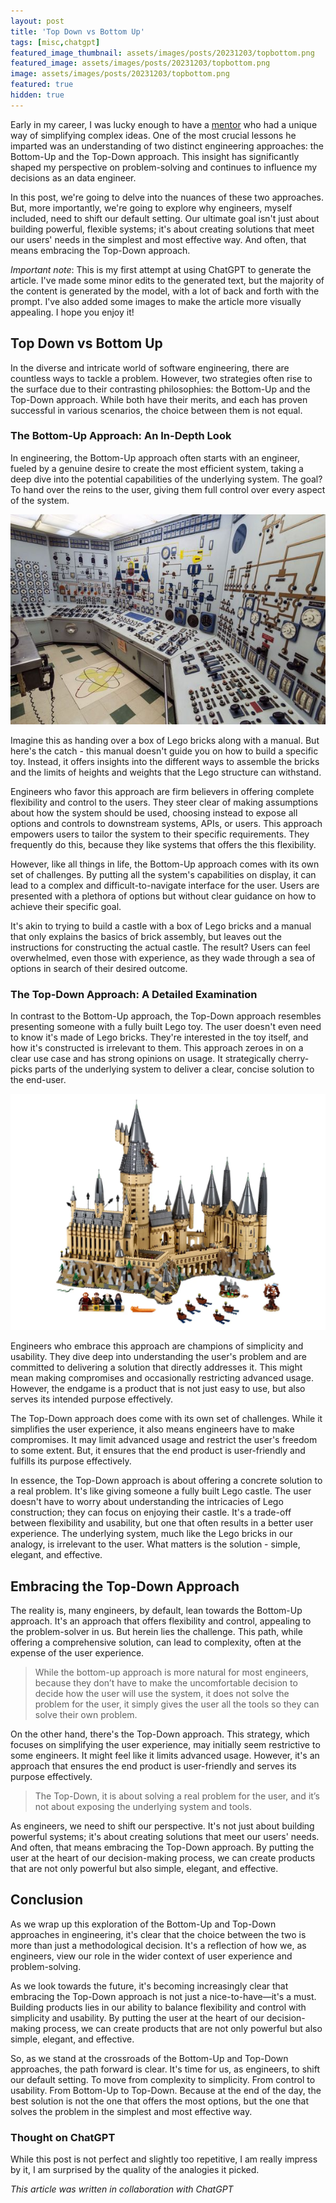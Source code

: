 ```yaml
---
layout: post
title: 'Top Down vs Bottom Up'
tags: [misc,chatgpt]
featured_image_thumbnail: assets/images/posts/20231203/topbottom.png
featured_image: assets/images/posts/20231203/topbottom.png
image: assets/images/posts/20231203/topbottom.png
featured: true
hidden: true
---
```


Early in my career, I was lucky enough to have a [mentor](https://www.linkedin.com/in/stevenrochefort/) who had a unique way of simplifying complex ideas. One of the most crucial lessons he imparted was an understanding of two distinct engineering approaches: the Bottom-Up and the Top-Down approach. This insight has significantly shaped my perspective on problem-solving and continues to influence my decisions as an data engineer.

<!--more-->

In this post, we're going to delve into the nuances of these two approaches. But, more importantly, we're going to explore why engineers, myself included, need to shift our default setting. Our ultimate goal isn't just about building powerful, flexible systems; it's about creating solutions that meet our users' needs in the simplest and most effective way. And often, that means embracing the Top-Down approach.

_Important note_: This is my first attempt at using ChatGPT to generate the article. I've made some minor edits to the generated text, but the majority of the content is generated by the model, with a lot of back and forth with the prompt. I've also added some images to make the article more visually appealing. I hope you enjoy it!

## Top Down vs Bottom Up

In the diverse and intricate world of software engineering, there are countless ways to tackle a problem. However, two strategies often rise to the surface due to their contrasting philosophies: the Bottom-Up and the Top-Down approach. While both have their merits, and each has proven successful in various scenarios, the choice between them is not equal.

### The Bottom-Up Approach: An In-Depth Look

In engineering, the Bottom-Up approach often starts with an engineer, fueled by a genuine desire to create the most efficient system, taking a deep dive into the potential capabilities of the underlying system. The goal? To hand over the reins to the user, giving them full control over every aspect of the system.

​![submarine](assets/images/posts/20231203/submarine.jpeg#center)

Imagine this as handing over a box of Lego bricks along with a manual. But here's the catch - this manual doesn't guide you on how to build a specific toy. Instead, it offers insights into the different ways to assemble the bricks and the limits of heights and weights that the Lego structure can withstand.

Engineers who favor this approach are firm believers in offering complete flexibility and control to the users. They steer clear of making assumptions about how the system should be used, choosing instead to expose all options and controls to downstream systems, APIs, or users. This approach empowers users to tailor the system to their specific requirements. They frequently do this, because they like systems that offers the this flexibility.

However, like all things in life, the Bottom-Up approach comes with its own set of challenges. By putting all the system's capabilities on display, it can lead to a complex and difficult-to-navigate interface for the user. Users are presented with a plethora of options but without clear guidance on how to achieve their specific goal.

It's akin to trying to build a castle with a box of Lego bricks and a manual that only explains the basics of brick assembly, but leaves out the instructions for constructing the actual castle. The result? Users can feel overwhelmed, even those with experience, as they wade through a sea of options in search of their desired outcome.

### The Top-Down Approach: A Detailed Examination

In contrast to the Bottom-Up approach, the Top-Down approach resembles presenting someone with a fully built Lego toy. The user doesn't even need to know it's made of Lego bricks. They're interested in the toy itself, and how it's constructed is irrelevant to them. This approach zeroes in on a clear use case and has strong opinions on usage. It strategically cherry-picks parts of the underlying system to deliver a clear, concise solution to the end-user.

​![lego](assets/images/posts/20231203/lego.png#center)

Engineers who embrace this approach are champions of simplicity and usability. They dive deep into understanding the user's problem and are committed to delivering a solution that directly addresses it. This might mean making compromises and occasionally restricting advanced usage. However, the endgame is a product that is not just easy to use, but also serves its intended purpose effectively.

The Top-Down approach does come with its own set of challenges. While it simplifies the user experience, it also means engineers have to make compromises. It may limit advanced usage and restrict the user's freedom to some extent. But, it ensures that the end product is user-friendly and fulfills its purpose effectively.

In essence, the Top-Down approach is about offering a concrete solution to a real problem. It's like giving someone a fully built Lego castle. The user doesn't have to worry about understanding the intricacies of Lego construction; they can focus on enjoying their castle. It's a trade-off between flexibility and usability, but one that often results in a better user experience. The underlying system, much like the Lego bricks in our analogy, is irrelevant to the user. What matters is the solution - simple, elegant, and effective.

## Embracing the Top-Down Approach

The reality is, many engineers, by default, lean towards the Bottom-Up approach. It's an approach that offers flexibility and control, appealing to the problem-solver in us. But herein lies the challenge. This path, while offering a comprehensive solution, can lead to complexity, often at the expense of the user experience.

> While the bottom-up approach is more natural for most engineers, because they don’t have to make the uncomfortable decision to decide how the user will use the system, it does not solve the problem for the user, it simply gives the user all the tools so they can solve their own problem.

On the other hand, there's the Top-Down approach. This strategy, which focuses on simplifying the user experience, may initially seem restrictive to some engineers. It might feel like it limits advanced usage. However, it's an approach that ensures the end product is user-friendly and serves its purpose effectively.

> The Top-Down, it is about solving a real problem for the user, and it’s not about exposing the underlying system and tools.

As engineers, we need to shift our perspective. It's not just about building powerful systems; it's about creating solutions that meet our users' needs. And often, that means embracing the Top-Down approach. By putting the user at the heart of our decision-making process, we can create products that are not only powerful but also simple, elegant, and effective.

## Conclusion

As we wrap up this exploration of the Bottom-Up and Top-Down approaches in engineering, it's clear that the choice between the two is more than just a methodological decision. It's a reflection of how we, as engineers, view our role in the wider context of user experience and problem-solving.

As we look towards the future, it's becoming increasingly clear that embracing the Top-Down approach is not just a nice-to-have—it's a must. Building products lies in our ability to balance flexibility and control with simplicity and usability. By putting the user at the heart of our decision-making process, we can create products that are not only powerful but also simple, elegant, and effective.

So, as we stand at the crossroads of the Bottom-Up and Top-Down approaches, the path forward is clear. It's time for us, as engineers, to shift our default setting. To move from complexity to simplicity. From control to usability. From Bottom-Up to Top-Down. Because at the end of the day, the best solution is not the one that offers the most options, but the one that solves the problem in the simplest and most effective way.

### Thought on ChatGPT

While this post is not perfect and slightly too repetitive, I am really impress by it, I am surprised by the quality of the analogies it picked.

_This article was written in collaboration with ChatGPT_

